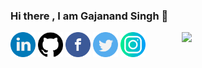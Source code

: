 ### Hi there , I am Gajanand Singh 👋
<img align='right' src="https://raw.githubusercontent.com/PRINCE1409/personal/master/my.jpg?token=AKTF3BNOOR3HVPUIGLSNZVC7IDLZO" width="230" />
<a href="https://www.linkedin.com/in/gajanandsingh1612/"><img src="https://github.com/PRINCE1409/PRINCE1409/blob/master/logos/linkedin.png" width="40" /></a>
<a href="https://github.com/PRINCE1409"><img src="https://github.com/PRINCE1409/PRINCE1409/blob/master/logos/github-logo.png" width="40" /></a>
<a href="https://www.facebook.com/gajanand.singh.3720"><img src="https://github.com/PRINCE1409/PRINCE1409/blob/master/logos/facebook.png" width="40" /></a>
<a href="https://twitter.com/Iamprincepop14"><img src="https://github.com/PRINCE1409/PRINCE1409/blob/master/logos/twitter.png" width="40" /></a>
<a href="https://www.instagram.com/prince.pop/?hl=en"><img src="https://github.com/PRINCE1409/PRINCE1409/blob/master/logos/instagram.png" width="40" /></a>
